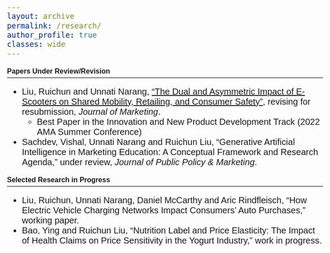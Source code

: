 ```yaml
---
layout: archive
permalink: /research/
author_profile: true
classes: wide
---
```


<style>
  body {
    font-family: Arial;
    font-size: 20px;
  }
  .section-header {
    font-weight: bold;
    font-size: 16px;
    border-bottom: 1px solid #000;
    padding-bottom: 5px;
  }
</style>

<p class="section-header">Papers Under Review/Revision</p>
<ul>
  <li>
    Liu, Ruichun and Unnati Narang, <a href="https://papers.ssrn.com/sol3/papers.cfm?abstract_id=4075140" target="_blank">“The Dual and Asymmetric Impact of E-Scooters on Shared Mobility, Retailing, and Consumer Safety”</a>, revising for resubmission, <i>Journal of Marketing</i>.
    <ul>
      <li>Best Paper in the Innovation and New Product Development Track (2022 AMA Summer Conference)</li>
    </ul>
  </li>
  <li>Sachdev, Vishal, Unnati Narang and Ruichun Liu, “Generative Artificial Intelligence in Marketing Education: A Conceptual Framework and Research Agenda,” under review, <i>Journal of Public Policy & Marketing</i>.</li>
</ul>

<p class="section-header">Selected Research in Progress</p>
<ul>
  <li>Liu, Ruichun, Unnati Narang, Daniel McCarthy and Aric Rindfleisch, “How Electric Vehicle Charging Networks Impact Consumers’ Auto Purchases,” working paper.</li>
  <li>Bao, Ying and Ruichun Liu, “Nutrition Label and Price Elasticity: The Impact of Health Claims on Price Sensitivity in the Yogurt Industry,” work in progress.</li>
</ul>